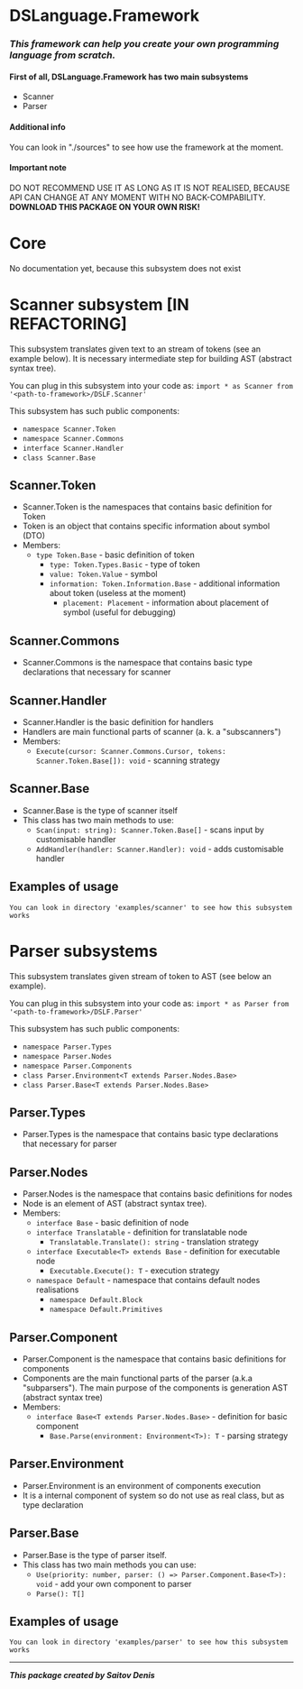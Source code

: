 # DSLanguage.Framework

<div>
  <h3>
    <em>
      This framework can help you create your own programming language from scratch.
    </em>
  </h3>
</div>
<div>
  <h4>First of all, DSLanguage.Framework has two main subsystems</h4>
  <ul> 
    <li>Scanner</li>
    <li>Parser</li>
  </ul>
</div>
<div>
  <h4>Additional info</h4>
  <p>You can look in "./sources" to see how use the framework at the moment.</p>
</div>
<div>
  <h4>Important note</h4> 
  <p>
    DO NOT RECOMMEND USE IT AS LONG AS IT IS NOT REALISED,
    BECAUSE API CAN CHANGE AT ANY MOMENT WITH NO BACK-COMPABILITY.
    <b>DOWNLOAD THIS PACKAGE ON YOUR OWN RISK!</b>
  </p>
</div>

# Core
  No documentation yet, because this subsystem does not exist

# Scanner subsystem [IN REFACTORING]
  This subsystem translates given text to an stream of tokens (see an example below).
  It is necessary intermediate step for building AST (abstract syntax tree).

  You can plug in this subsystem into your code as:
  `import * as Scanner from '<path-to-framework>/DSLF.Scanner'`
  
  This subsystem has such public components:
  - `namespace Scanner.Token`
  - `namespace Scanner.Commons`
  - `interface Scanner.Handler`
  - `class Scanner.Base`

  ## Scanner.Token
  - Scanner.Token is the namespaces that contains basic definition for Token
  - Token is an object that contains specific information about symbol (DTO)
  - Members:
    - `type Token.Base` - basic definition of token
      - `type: Token.Types.Basic` - type of token
      - `value: Token.Value` - symbol
      - `information: Token.Information.Base` - additional information about token (useless at the moment)
        - `placement: Placement` - information about placement of symbol (useful for debugging)

  ## Scanner.Commons
  - Scanner.Commons is the namespace that contains basic type declarations that necessary for scanner
  
  ## Scanner.Handler
  - Scanner.Handler is the basic definition for handlers
  - Handlers are main functional parts of scanner (a. k. a "subscanners")
  - Members:
    - `Execute(cursor: Scanner.Commons.Cursor, tokens: Scanner.Token.Base[]): void` - scanning strategy  

  ## Scanner.Base
  - Scanner.Base is the type of scanner itself
  - This class has two main methods to use:
    - `Scan(input: string): Scanner.Token.Base[]` - scans input by customisable handler
    - `AddHandler(handler: Scanner.Handler): void` - adds customisable handler

  ## Examples of usage
    You can look in directory 'examples/scanner' to see how this subsystem works

# Parser subsystems
  This subsystem translates given stream of token to AST (see below an example).
  
  You can plug in this subsystem into your code as:
  `import * as Parser from '<path-to-framework>/DSLF.Parser'`

  This subsystem has such public components:
  - `namespace Parser.Types`
  - `namespace Parser.Nodes`
  - `namespace Parser.Components`
  - `class Parser.Environment<T extends Parser.Nodes.Base>`
  - `class Parser.Base<T extends Parser.Nodes.Base>`
  
  ## Parser.Types
  - Parser.Types is the namespace that contains basic type declarations that necessary for parser

  ## Parser.Nodes 
  - Parser.Nodes is the namespace that contains basic definitions for nodes
  - Node is an element of AST (abstract syntax tree).
  - Members:
    - `interface Base` - basic definition of node
    - `interface Translatable` - definition for translatable node
      - `Translatable.Translate(): string` - translation strategy
    - `interface Executable<T> extends Base` - definition for executable node
      - `Executable.Execute(): T` - execution strategy
    - `namespace Default` - namespace that contains default nodes realisations
      - `namespace Default.Block`
      - `namespace Default.Primitives`

  ## Parser.Component
  - Parser.Component is the namespace that contains basic definitions for components
  - Components are the main functional parts of the parser (a.k.a "subparsers"). 
    The main purpose of the components is generation AST (abstract syntax tree)
  - Members:
    - `interface Base<T extends Parser.Nodes.Base>` - definition for basic component
      - `Base.Parse(environment: Environment<T>): T` - parsing strategy

  ## Parser.Environment
  - Parser.Environment is an environment of components execution
  - It is a internal component of system so do not use as real class, but as type declaration

  ## Parser.Base
  - Parser.Base is the type of parser itself. 
  - This class has two main methods you can use:
    - `Use(priority: number, parser: () => Parser.Component.Base<T>): void` - add your own component to parser
    - `Parse(): T[]`

  ## Examples of usage
    You can look in directory 'examples/parser' to see how this subsystem works

___

***This package created by Saitov Denis***
